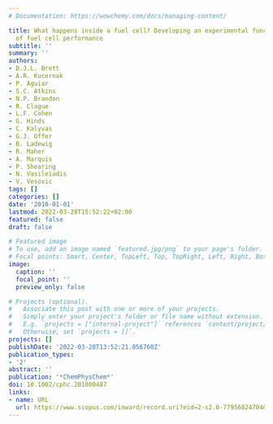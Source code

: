 ```yaml
---
# Documentation: https://wowchemy.com/docs/managing-content/

title: What happens inside a fuel cell? Developing an experimental functional map
  of fuel cell performance
subtitle: ''
summary: ''
authors:
- D.J.L. Brett
- A.R. Kucernak
- P. Aguiar
- S.C. Atkins
- N.P. Brandon
- R. Clague
- L.F. Cohen
- G. Hinds
- C. Kalyvas
- G.J. Offer
- B. Ladewig
- R. Maher
- A. Marquis
- P. Shearing
- N. Vasileiadis
- V. Vesovic
tags: []
categories: []
date: '2010-01-01'
lastmod: 2022-03-28T15:52:22+02:00
featured: false
draft: false

# Featured image
# To use, add an image named `featured.jpg/png` to your page's folder.
# Focal points: Smart, Center, TopLeft, Top, TopRight, Left, Right, BottomLeft, Bottom, BottomRight.
image:
  caption: ''
  focal_point: ''
  preview_only: false

# Projects (optional).
#   Associate this post with one or more of your projects.
#   Simply enter your project's folder or file name without extension.
#   E.g. `projects = ["internal-project"]` references `content/project/deep-learning/index.md`.
#   Otherwise, set `projects = []`.
projects: []
publishDate: '2022-03-28T13:52:21.856760Z'
publication_types:
- '2'
abstract: ''
publication: '*ChemPhysChem*'
doi: 10.1002/cphc.201000487
links:
- name: URL
  url: https://www.scopus.com/inward/record.uri?eid=2-s2.0-77956824704&doi=10.1002%2fcphc.201000487&partnerID=40&md5=ad6b612ca574877a29e274fa471f089b
---
```

